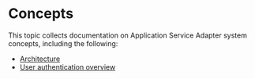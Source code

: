 # Concepts

This topic collects documentation on Application Service Adapter system concepts, including the following:

* [Architecture](technical-architecture.md)
* [User authentication overview](user-authentication-overview.md)

